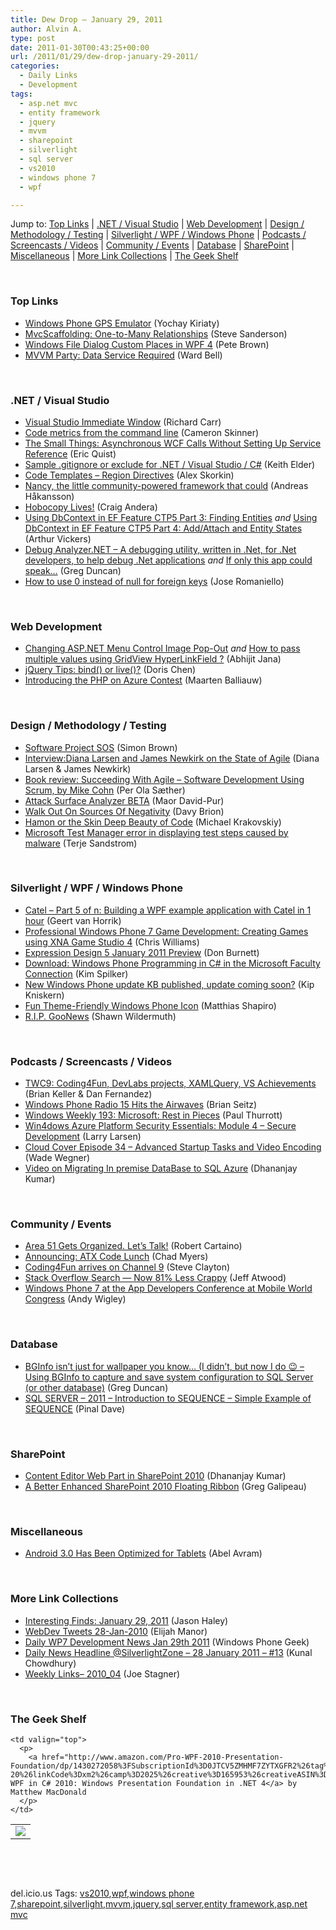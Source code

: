 ```yaml
---
title: Dew Drop – January 29, 2011
author: Alvin A.
type: post
date: 2011-01-30T00:43:25+00:00
url: /2011/01/29/dew-drop-january-29-2011/
categories:
  - Daily Links
  - Development
tags:
  - asp.net mvc
  - entity framework
  - jquery
  - mvvm
  - sharepoint
  - silverlight
  - sql server
  - vs2010
  - windows phone 7
  - wpf

---
```

Jump to: [Top Links][1] | [.NET / Visual Studio][2] | [Web Development][3] | [Design / Methodology / Testing][4] | [Silverlight / WPF / Windows Phone][5] | [Podcasts / Screencasts / Videos][6] | [Community / Events][7] | [Database][8] | [SharePoint][9] | [Miscellaneous][10] | [More Link Collections][11] | [The Geek Shelf][12] 

&#160;

### <a name="top"></a>Top Links

  * [Windows Phone GPS Emulator][13] (Yochay Kiriaty)
  * [MvcScaffolding: One-to-Many Relationships][14] (Steve Sanderson)
  * [Windows File Dialog Custom Places in WPF 4][15] (Pete Brown)
  * <a href="http://neverindoubtnet.blogspot.com/2011/01/mvvm-party-data-service-required.html" target="_blank">MVVM Party: Data Service Required</a> (Ward Bell)

&#160;

### <a name="dotnet"></a>.NET / Visual Studio

  * [Visual Studio Immediate Window][16] (Richard Carr)
  * [Code metrics from the command line][17] (Cameron Skinner)
  * [The Small Things: Asynchronous WCF Calls Without Setting Up Service Reference][18] (Eric Quist)
  * [Sample .gitignore or exclude for .NET / Visual Studio / C#][19] (Keith Elder)
  * [Code Templates – Region Directives][20] (Alex Skorkin)
  * [Nancy, the little community-powered framework that could][21] (Andreas Håkansson)
  * [Hobocopy Lives!][22] (Craig Andera)
  * [Using DbContext in EF Feature CTP5 Part 3: Finding Entities][23] _and_ [Using DbContext in EF Feature CTP5 Part 4: Add/Attach and Entity States][24] (Arthur Vickers)
  * [Debug Analyzer.NET &#8211; A debugging utility, written in .Net, for .Net developers, to help debug .Net applications][25] _and_ [If only this app could speak…][26] (Greg Duncan)
  * [How to use 0 instead of null for foreign keys][27] (Jose Romaniello)

&#160;

### <a name="web"></a>Web Development

  * [Changing ASP.NET Menu Control Image Pop-Out][28] _and_ [How to pass multiple values using GridView HyperLinkField ?][29] (Abhijit Jana)
  * [jQuery Tips: bind() or live()?][30] (Doris Chen)
  * [Introducing the PHP on Azure Contest][31] (Maarten Balliauw)

&#160;

### <a name="design"></a>Design / Methodology / Testing

  * [Software Project SOS][32] (Simon Brown)
  * [Interview:Diana Larsen and James Newkirk on the State of Agile][33] (Diana Larsen & James Newkirk)
  * [Book review: Succeeding With Agile – Software Development Using Scrum, by Mike Cohn][34] (Per Ola Sæther)
  * [Attack Surface Analyzer BETA][35] (Maor David-Pur)
  * [Walk Out On Sources Of Negativity][36] (Davy Brion)
  * [Hamon or the Skin Deep Beauty of Code][37] (Michael Krakovskiy)
  * [Microsoft Test Manager error in displaying test steps caused by malware][38] (Terje Sandstrom)

&#160;

### <a name="silverlight"></a>Silverlight / WPF / Windows Phone

  * [Catel &#8211; Part 5 of n: Building a WPF example application with Catel in 1 hour][39] (Geert van Horrik)
  * [Professional Windows Phone 7 Game Development: Creating Games using XNA Game Studio 4][40] (Chris Williams)
  * [Expression Design 5 January 2011 Preview][41] (Don Burnett)
  * [Download: Windows Phone Programming in C# in the Microsoft Faculty Connection][42] (Kim Spilker)
  * [New Windows Phone update KB published, update coming soon?][43] (Kip Kniskern)
  * [Fun Theme-Friendly Windows Phone Icon][44] (Matthias Shapiro)
  * [R.I.P. GooNews][45] (Shawn Wildermuth)

&#160;

### <a name="podcasts"></a>Podcasts / Screencasts / Videos

  * [TWC9: Coding4Fun, DevLabs projects, XAMLQuery, VS Achievements][46] (Brian Keller & Dan Fernandez)
  * [Windows Phone Radio 15 Hits the Airwaves][47] (Brian Seitz)
  * [Windows Weekly 193: Microsoft: Rest in Pieces][48] (Paul Thurrott)
  * [Win4dows Azure Platform Security Essentials: Module 4 – Secure Development][49] (Larry Larsen)
  * [Cloud Cover Episode 34 &#8211; Advanced Startup Tasks and Video Encoding][50] (Wade Wegner)
  * [Video on Migrating In premise DataBase to SQL Azure][51] (Dhananjay Kumar)

&#160;

### <a name="events"></a>Community / Events

  * [Area 51 Gets Organized. Let’s Talk!][52] (Robert Cartaino)
  * [Announcing: ATX Code Lunch][53] (Chad Myers)
  * [Coding4Fun arrives on Channel 9][54] (Steve Clayton)
  * [Stack Overflow Search — Now 81% Less Crappy][55] (Jeff Atwood)
  * [Windows Phone 7 at the App Developers Conference at Mobile World Congress][56] (Andy Wigley)

&#160;

### <a name="db"></a>Database

  * [BGInfo isn&#8217;t just for wallpaper you know&#8230; (I didn&#8217;t, but now I do 😉 &#8211; Using BGInfo to capture and save system configuration to SQL Server (or other database)][57] (Greg Duncan)
  * [SQL SERVER – 2011 – Introduction to SEQUENCE – Simple Example of SEQUENCE][58] (Pinal Dave)

&#160;

### <a name="sp"></a>SharePoint

  * [Content Editor Web Part in SharePoint 2010][59] (Dhananjay Kumar)
  * [A Better Enhanced SharePoint 2010 Floating Ribbon][60] (Greg Galipeau)

&#160;

### <a name="misc"></a>Miscellaneous

  * [Android 3.0 Has Been Optimized for Tablets][61] (Abel Avram)

&#160;

### <a name="links"></a>More Link Collections

  * [Interesting Finds: January 29, 2011][62] (Jason Haley)
  * <a href="http://webdevtweets.blogspot.com/2011/01/28-jan-2010.html" target="_blank">WebDev Tweets 28-Jan-2010</a> (Elijah Manor)
  * [Daily WP7 Development News Jan 29th 2011][63] (Windows Phone Geek)
  * [Daily News Headline @SilverlightZone &#8211; 28 January 2011 &#8211; #13][64] (Kunal Chowdhury)
  * [Weekly Links– 2010_04][65] (Joe Stagner)

&#160;

### <a name="shelf"></a>The Geek Shelf

<table border="0" cellspacing="0" cellpadding="0">
  <tr>
    <td>
      <img data-recalc-dims="1" decoding="async" src="https://i0.wp.com/ecx.images-amazon.com/images/I/51INb7oncVL._SL160_.jpg?w=660" />
    </td>
    
    <td valign="top">
      <p>
        <a href="http://www.amazon.com/Pro-WPF-2010-Presentation-Foundation/dp/1430272058%3FSubscriptionId%3D0JTCV5ZMHMF7ZYTXGFR2%26tag%3Dbrdicr-20%26linkCode%3Dxm2%26camp%3D2025%26creative%3D165953%26creativeASIN%3D1430272058">Pro WPF in C# 2010: Windows Presentation Foundation in .NET 4</a> by Matthew MacDonald
      </p>
    </td>
  </tr>
</table>

&#160;

<div style="padding-bottom: 0px; margin: 0px; padding-left: 0px; padding-right: 0px; display: inline; float: none; padding-top: 0px" id="scid:C16BAC14-9A3D-4c50-9394-FBFEF7A93539:8ee8461d-c2fd-4739-b1aa-c9078a0f95f8" class="wlWriterEditableSmartContent">
  <!--dotnetkickit-->
</div>

&#160;

<div style="padding-bottom: 0px; margin: 0px; padding-left: 0px; padding-right: 0px; display: inline; float: none; padding-top: 0px" id="scid:0767317B-992E-4b12-91E0-4F059A8CECA8:e238b2ea-49d1-4261-a219-618615cb37c3" class="wlWriterEditableSmartContent">
  del.icio.us Tags: <a href="http://del.icio.us/popular/vs2010" rel="tag">vs2010</a>,<a href="http://del.icio.us/popular/wpf" rel="tag">wpf</a>,<a href="http://del.icio.us/popular/windows+phone+7" rel="tag">windows phone 7</a>,<a href="http://del.icio.us/popular/sharepoint" rel="tag">sharepoint</a>,<a href="http://del.icio.us/popular/silverlight" rel="tag">silverlight</a>,<a href="http://del.icio.us/popular/mvvm" rel="tag">mvvm</a>,<a href="http://del.icio.us/popular/jquery" rel="tag">jquery</a>,<a href="http://del.icio.us/popular/sql+server" rel="tag">sql server</a>,<a href="http://del.icio.us/popular/entity+framework" rel="tag">entity framework</a>,<a href="http://del.icio.us/popular/asp.net+mvc" rel="tag">asp.net mvc</a>
</div>

 [1]: https://morningdew-bpc6g3a0fgaxdxcu.eastus2-01.azurewebsites.net/#top
 [2]: https://morningdew-bpc6g3a0fgaxdxcu.eastus2-01.azurewebsites.net/#dotnet
 [3]: https://morningdew-bpc6g3a0fgaxdxcu.eastus2-01.azurewebsites.net/#web
 [4]: https://morningdew-bpc6g3a0fgaxdxcu.eastus2-01.azurewebsites.net/#design
 [5]: https://morningdew-bpc6g3a0fgaxdxcu.eastus2-01.azurewebsites.net/#silverlight
 [6]: https://morningdew-bpc6g3a0fgaxdxcu.eastus2-01.azurewebsites.net/#podcasts
 [7]: https://morningdew-bpc6g3a0fgaxdxcu.eastus2-01.azurewebsites.net/#events
 [8]: https://morningdew-bpc6g3a0fgaxdxcu.eastus2-01.azurewebsites.net/#db
 [9]: https://morningdew-bpc6g3a0fgaxdxcu.eastus2-01.azurewebsites.net/#sp
 [10]: https://morningdew-bpc6g3a0fgaxdxcu.eastus2-01.azurewebsites.net/#misc
 [11]: https://morningdew-bpc6g3a0fgaxdxcu.eastus2-01.azurewebsites.net/#links
 [12]: https://morningdew-bpc6g3a0fgaxdxcu.eastus2-01.azurewebsites.net/#shelf
 [13]: http://windowsteamblog.com/windows_phone/b/wpdev/archive/2011/01/28/windows-phone-gps-emulator.aspx
 [14]: http://feeds.codeville.net/~r/SteveCodeville/~3/6p2zPIWJIN0/
 [15]: http://feedproxy.google.com/~r/PeteBrown/~3/Jvzt7Jy0B4A/windows-file-dialog-custom-places-in-wpf-4
 [16]: http://feedproxy.google.com/~r/BlackwaspLatestAdditions/~3/3YpErsJzxaE/VSImmediate.aspx
 [17]: http://blogs.msdn.com/b/camerons/archive/2011/01/28/code-metrics-from-the-command-line.aspx
 [18]: http://blog.irm.se/blogs/eric/archive/2011/01/29/The-Small-Things_3A00_-Asynchronous-WCF-Calls-Without-Setting-Up-Service-Reference.aspx
 [19]: http://feedproxy.google.com/~r/keithelder/~3/gOk6w5kyfn4/sample-.gitignore-or-exclude-for-.net-visual-studio.aspx
 [20]: http://www.skorkin.com/2011/01/code-templates-region-directives/
 [21]: http://elegantcode.com/2011/01/28/nancy-the-little-community-powered-framework-that-could/
 [22]: http://www.pluralsight-training.net/community/blogs/craig/archive/2011/01/28/hobocopy-lives.aspx
 [23]: http://blogs.msdn.com/b/adonet/archive/2011/01/28/using-dbcontext-in-ef-feature-ctp5-part-3-finding-entities.aspx
 [24]: http://blogs.msdn.com/b/adonet/archive/2011/01/29/using-dbcontext-in-ef-feature-ctp5-part-4-add-attach-and-entity-states.aspx
 [25]: http://coolthingoftheday.blogspot.com/2011/01/debug-analyzernet-debugging-utility.html
 [26]: http://channel9.msdn.com/coding4fun/blog/If-only-this-app-could-speak
 [27]: http://feedproxy.google.com/~r/NHibernateBlog/~3/C8IBVCeoSoU/how-to-use-0-instead-of-null-for-foreign-keys.aspx
 [28]: http://dailydotnettips.com/2011/01/28/changing-asp-net-menu-control-image-pop-out/
 [29]: http://dailydotnettips.com/2011/01/29/how-to-pass-multiple-values-using-gridview-hyperlinkfield/
 [30]: http://blogs.msdn.com/b/dorischen/archive/2011/01/28/jquery-tips-bind-or-live.aspx
 [31]: http://blog.maartenballiauw.be/post.aspx?id=5479c852-fc9b-4a65-92bd-4b0b11031dee
 [32]: http://www.codingthearchitecture.com/2011/01/29/software_project_sos.html
 [33]: http://www.infoq.com/interviews/larsen-newkirk
 [34]: http://breathingtech.com/2011/book-review-succeeding-with-agile-software-development-using-scrum-by-mike-cohn/
 [35]: http://feeds.maordavid.com/~r/maor/~3/15OrqCl3DMw/
 [36]: http://feedproxy.google.com/~r/davybrion/~3/1pKmrOB3tqs/
 [37]: http://feedproxy.google.com/~r/DeadprogrammersCafe/~3/Xmwht-2a5tA/hamon-or-the-skin-deep-beauty-of-code
 [38]: http://geekswithblogs.net/terje/archive/2011/01/28/microsoft-test-manager-error-in-displaying-test-steps-caused-by.aspx
 [39]: http://www.codeproject.com/KB/WPF/Catel_Part5.aspx
 [40]: http://feedproxy.google.com/~r/ChrisGWilliams/~3/lDVW-ycw-3U/143680.aspx
 [41]: http://feedproxy.google.com/~r/d4dotnet/~3/9cOqc73-TPM/post.aspx
 [42]: http://blogs.msdn.com/b/microsoft_press/archive/2011/01/28/download-windows-phone-programming-in-c-in-the-microsoft-faculty-connection.aspx
 [43]: http://feedproxy.google.com/~r/liveside/~3/3Wlxcbmh1IA/
 [44]: http://www.designersilverlight.com/2011/01/28/fun-theme-friendly-windows-phone-icon/
 [45]: http://wildermuth.com/2011/01/29/R_I_P_GooNews
 [46]: http://channel9.msdn.com/Shows/This+Week+On+Channel+9/TWC9-Coding4Fun-DevLabs-projects-XAMLQuery-VS-Achievements
 [47]: http://windowsteamblog.com/windows_phone/b/windowsphone/archive/2011/01/28/windows-phone-radio-15-hits-the-airwaves.aspx
 [48]: http://www.winsupersite.com/article/Podcast-2/Windows-Weekly-193-Microsoft-Rest-in-Pieces.aspx
 [49]: http://channel9.msdn.com/posts/Win4dows-Azure-Platform-Security-Essentials-Module-4--Secure-Development
 [50]: http://channel9.msdn.com/Shows/Cloud+Cover/Cloud-Cover-Episode-34-Advanced-Startup-Tasks-and-Video-Encoding
 [51]: http://debugmode.net/2011/01/30/video-on-migrating-data-base-to-sql-azure/
 [52]: http://blog.stackoverflow.com/2011/01/area-51-gets-organized-lets-talk/
 [53]: http://feedproxy.google.com/~r/LosTechies/~3/3tXFZMCWCa8/announcing-atx-code-lunch.aspx
 [54]: http://blogs.technet.com/b/next/archive/2011/01/28/coding4fun-arrives-on-channel-9.aspx
 [55]: http://blog.stackoverflow.com/2011/01/stack-overflow-search-now-81-less-crappy/
 [56]: http://mobileworld.appamundi.com/blogs/andywigley/archive/2011/01/29/windows-phone-7-at-the-app-developers-conference-at-mobile-world-congress.aspx
 [57]: http://coolthingoftheday.blogspot.com/2011/01/bginfo-isn-just-for-wallpaper-you-know.html
 [58]: http://blog.sqlauthority.com/2011/01/29/sql-server-2011-introduction-to-sequence-simple-example-of-sequence/
 [59]: http://debugmode.net/2011/01/29/content-editor-web-part-in-sharepoint-2010/
 [60]: http://www.greggalipeau.com/2011/01/28/a-better-enhanced-sharepoint-2010-floating-ribbon/
 [61]: http://www.infoq.com/news/2011/01/Android-3-Honeycomb
 [62]: http://jasonhaley.com/blog/post.aspx?id=bf61ee7a-a980-4af7-8c62-df29e4c71277
 [63]: http://www.windowsphonegeek.com/news/daily-wp7-development-news-jan-29th-2011
 [64]: http://feedproxy.google.com/~r/kunal2383/~3/45uKe50BPuc/daily-news-headline-silverlightzone-28.html
 [65]: http://feedproxy.google.com/~r/MSJoe/~3/3BJ4QYtKwpA/